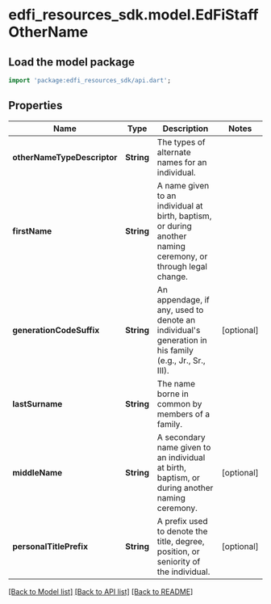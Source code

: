 # edfi_resources_sdk.model.EdFiStaffOtherName

## Load the model package
```dart
import 'package:edfi_resources_sdk/api.dart';
```

## Properties
Name | Type | Description | Notes
------------ | ------------- | ------------- | -------------
**otherNameTypeDescriptor** | **String** | The types of alternate names for an individual. | 
**firstName** | **String** | A name given to an individual at birth, baptism, or during another naming ceremony, or through legal change. | 
**generationCodeSuffix** | **String** | An appendage, if any, used to denote an individual's generation in his family (e.g., Jr., Sr., III). | [optional] 
**lastSurname** | **String** | The name borne in common by members of a family. | 
**middleName** | **String** | A secondary name given to an individual at birth, baptism, or during another naming ceremony. | [optional] 
**personalTitlePrefix** | **String** | A prefix used to denote the title, degree, position, or seniority of the individual. | [optional] 

[[Back to Model list]](../README.md#documentation-for-models) [[Back to API list]](../README.md#documentation-for-api-endpoints) [[Back to README]](../README.md)


